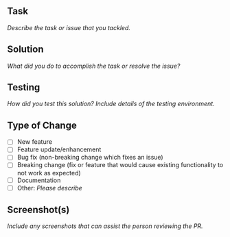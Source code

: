 ## Task
_Describe the task or issue that you tackled._

## Solution
_What did you do to accomplish the task or resolve the issue?_

## Testing
_How did you test this solution? Include details of the testing environment._

## Type of Change
- [ ] New feature
- [ ] Feature update/enhancement
- [ ] Bug fix (non-breaking change which fixes an issue)
- [ ] Breaking change (fix or feature that would cause existing functionality to not work as expected)
- [ ] Documentation
- [ ] Other: _Please describe_

## Screenshot(s)
_Include any screenshots that can assist the person reviewing the PR._
